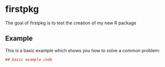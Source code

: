 <!-- README.md is generated from README.Rmd. Please edit that file -->
firstpkg
========

The goal of firstpkg is to test the creation of my new R package

Example
-------

This is a basic example which shows you how to solve a common problem:

``` r
## basic example code
```
